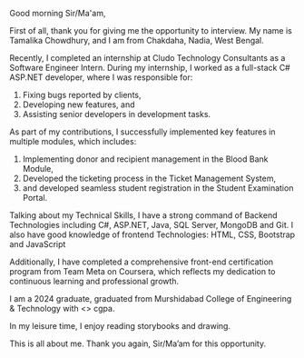 Good morning Sir/Ma'am,

First of all, thank you for giving me the opportunity to interview.
My name is Tamalika Chowdhury, and I am from Chakdaha, Nadia, West Bengal.

Recently, I completed an internship at Cludo Technology Consultants as a Software Engineer Intern. During my internship, I worked as a full-stack C# ASP.NET developer, where I was responsible for:
  1. Fixing bugs reported by clients,
  2. Developing new features, and
  3. Assisting senior developers in development tasks.
     
As part of my contributions, I successfully implemented key features in multiple modules, which includes:
  1. Implementing donor and recipient management in the Blood Bank Module,
  2. Developed the ticketing process in the Ticket Management System,
  3. and developed seamless student registration in the Student Examination Portal.

Talking about my Technical Skills, I have a strong command of Backend Technologies including C#, ASP.NET, Java, SQL Server, MongoDB and Git. I also have good knowledge of frontend Technologies: HTML, CSS, Bootstrap and JavaScript

Additionally, I have completed a comprehensive front-end certification program from Team Meta on Coursera, which reflects my dedication to continuous learning and professional growth.

I am a 2024 graduate, graduated from Murshidabad College of Engineering & Technology with <> cgpa.

In my leisure time, I enjoy reading storybooks and drawing.

This is all about me. 
Thank you again, Sir/Ma’am for this opportunity.

